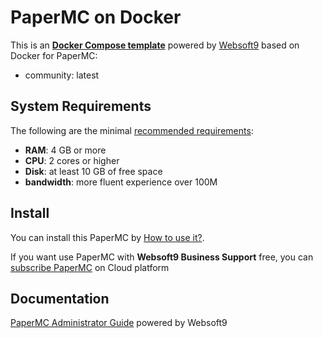 # PaperMC on Docker  

This is an **[Docker Compose template](https://github.com/Websoft9/docker-library)** powered by [Websoft9](https://www.websoft9.com) based on Docker for PaperMC:


 - community:  latest


## System Requirements

The following are the minimal [recommended requirements](https://papermc.io):

* **RAM**: 4 GB or more
* **CPU**: 2 cores or higher
* **Disk**: at least 10 GB of free space
* **bandwidth**: more fluent experience over 100M  

## Install

You can install this PaperMC by [How to use it?](https://github.com/Websoft9/docker-library#how-to-use-it).   

If you want use PaperMC with **Websoft9 Business Support** free, you can [subscribe PaperMC](https://www.websoft9.com/apps) on Cloud platform

## Documentation

[PaperMC Administrator Guide](https://support.websoft9.com/docs/papermc) powered by Websoft9